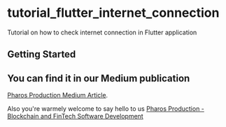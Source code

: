 # tutorial_flutter_internet_connection

Tutorial on how to check internet connection in Flutter application

## Getting Started


## You can find it in our Medium publication
[Pharos Production Medium Article](https://medium.com/pharos-production/flutter-internet-connetion-be98d935be22).

Also you're warmely welcome to say hello to us
[Pharos Production - Blockchain and FinTech Software Development](https://pharosproduction.com)
